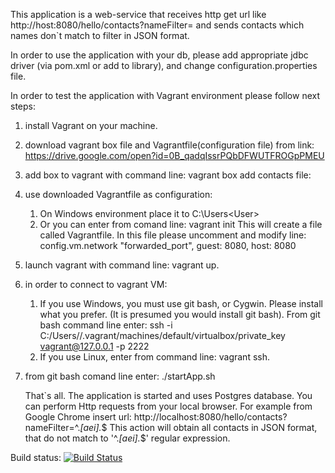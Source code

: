 This application is a web-service that receives http get url like http://host:8080/hello/contacts?nameFilter=<filter>
and sends contacts which names don`t match to filter in JSON format.

In order to use the application with your db, please add appropriate jdbc driver (via pom.xml or add to library),
 and change configuration.properties file.

In order to test the application with Vagrant environment please follow next steps:
1. install Vagrant on your machine.
2. download vagrant box file and Vagrantfile(configuration file) from link: https://drive.google.com/open?id=0B_qadqIssrPQbDFWUTFROGpPMEU
3. add box to vagrant with command line: vagrant box add contacts file:<path to downloaded box file>
4. use downloaded Vagrantfile as configuration:
   1) On Windows environment place it to C:\Users\<User>
   2) Or you can enter from comand line: vagrant init
	  This will create a file called Vagrantfile. In this file please uncomment and modify line: config.vm.network "forwarded_port", guest: 8080, host: 8080

5. launch vagrant with command line: vagrant up.
6. in order to connect to vagrant VM:
   1. If you use Windows, you must use git bash, or Cygwin. Please install what you prefer.
      (It is presumed you would install git bash). From git bash command line enter:
      ssh -i C:/Users/<your user name>/.vagrant/machines/default/virtualbox/private_key vagrant@127.0.0.1 -p 2222
   2. If you use Linux, enter from command line: vagrant ssh.
7. from git bash comand line enter: ./startApp.sh

    That`s all. The application is started and uses Postgres database.
    You can perform Http requests from your local browser.
    For example from Google Chrome insert url: http://localhost:8080/hello/contacts?nameFilter=^.*[aei].*$
    This action will obtain all contacts in JSON format, that do not match to '^.*[aei].*$' regular expression.

Build status: [![Build Status](https://travis-ci.org/Stasmarkov88/contacts.svg?branch=feature%2Fservices-and-controller)](https://travis-ci.org/Stasmarkov88/contacts)
